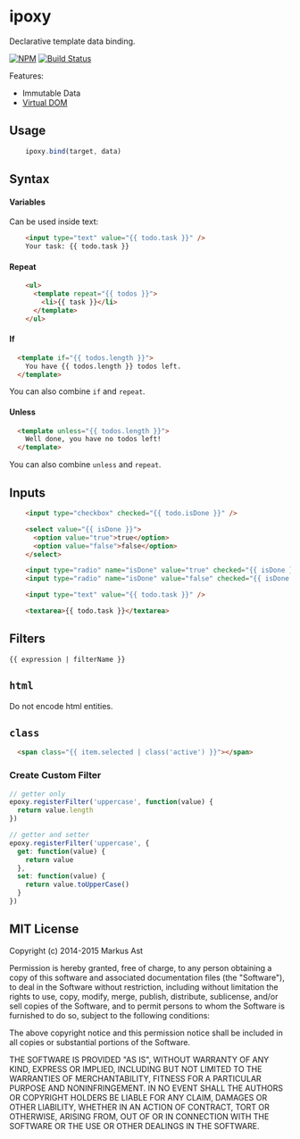 # ipoxy

Declarative template data binding.

[![NPM][npm]](https://npmjs.org/package/ipoxy)
[![Build Status][drone]](https://ci.rkusa.st/rkusa/ipoxy)

Features:

- Immutable Data
- [Virtual DOM](https://github.com/Matt-Esch/virtual-dom)

## Usage

```js
    ipoxy.bind(target, data)
```

## Syntax

#### Variables

Can be used inside text:
```html
    <input type="text" value="{{ todo.task }}" />
    Your task: {{ todo.task }}
```

#### Repeat

```html
    <ul>
      <template repeat="{{ todos }}">
        <li>{{ task }}</li>
      </template>
    </ul>
```

#### If

```html
  <template if="{{ todos.length }}">
    You have {{ todos.length }} todos left.
  </template>
```

You can also combine `if` and `repeat`.

#### Unless

```html
  <template unless="{{ todos.length }}">
    Well done, you have no todos left!
  </template>
```

You can also combine `unless` and `repeat`.

## Inputs

```html
    <input type="checkbox" checked="{{ todo.isDone }}" />

    <select value="{{ isDone }}">
      <option value="true">true</option>
      <option value="false">false</option>
    </select>

    <input type="radio" name="isDone" value="true" checked="{{ isDone }}" /> True
    <input type="radio" name="isDone" value="false" checked="{{ isDone }}" /> False

    <input type="text" value="{{ todo.task }}" />

    <textarea>{{ todo.task }}</textarea>
```

## Filters

`{{ expression | filterName }}`

## `html`

Do not encode html entities.

## `class`

```html
  <span class="{{ item.selected | class('active') }}"></span>
```

### Create Custom Filter

```js
// getter only
epoxy.registerFilter('uppercase', function(value) {
  return value.length
})

// getter and setter
epoxy.registerFilter('uppercase', {
  get: function(value) {
    return value
  },
  set: function(value) {
    return value.toUpperCase()
  }
})
```

## MIT License

Copyright (c) 2014-2015 Markus Ast

Permission is hereby granted, free of charge, to any person obtaining a copy of this software and associated documentation files (the "Software"), to deal in the Software without restriction, including without limitation the rights to use, copy, modify, merge, publish, distribute, sublicense, and/or sell copies of the Software, and to permit persons to whom the Software is furnished to do so, subject to the following conditions:

The above copyright notice and this permission notice shall be included in all copies or substantial portions of the Software.

THE SOFTWARE IS PROVIDED "AS IS", WITHOUT WARRANTY OF ANY KIND, EXPRESS OR IMPLIED, INCLUDING BUT NOT LIMITED TO THE WARRANTIES OF MERCHANTABILITY, FITNESS FOR A PARTICULAR PURPOSE AND NONINFRINGEMENT. IN NO EVENT SHALL THE AUTHORS OR COPYRIGHT HOLDERS BE LIABLE FOR ANY CLAIM, DAMAGES OR OTHER LIABILITY, WHETHER IN AN ACTION OF CONTRACT, TORT OR OTHERWISE, ARISING FROM, OUT OF OR IN CONNECTION WITH THE SOFTWARE OR THE USE OR OTHER DEALINGS IN THE SOFTWARE.

[npm]: http://img.shields.io/npm/v/ipoxy.svg?style=flat-square
[drone]: http://ci.rkusa.st/api/badges/rkusa/ipoxy/status.svg?style=flat-square